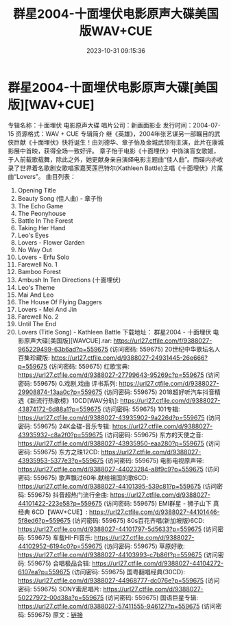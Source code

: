 ﻿---
title: 群星2004-十面埋伏电影原声大碟美国版WAV+CUE
date: 2023-10-31 09:15:36
categories: WAV车载音乐、镜像
tags: 华语中文
---
# 群星2004-十面埋伏电影原声大碟[美国版][WAV+CUE]

专辑名称：十面埋伏 电影原声大碟
唱片公司：新画面影业
发行时间：2004-07-15
资源格式：WAV + CUE
专辑简介
继《英雄》，2004年张艺谋另一部瞩目的武侠巨献《十面埋伏》快将诞生！由刘德华、章子怡及金城武领衔主演，此片在康城影展中首映，获得全场一致好评。
章子怡于电影《十面埋伏》中饰演盲女歌姬，于人前载歌载舞，除此之外，她更献身亲自演绎电影主题曲“佳人曲”。而碟内亦收录了世界着名歌剧女歌唱家嘉芙莲巴特尔(Kathleen
Battle)主唱《十面埋伏》片尾曲“Lovers”。
曲目列表：
01. Opening Title
02. Beauty Song (佳人曲) - 章子怡
03. The Echo Game
04. The Peonyhouse
05. Battle In The Forest
06. Taking Her Hand
07. Leo's Eyes
08. Lovers - Flower Garden
09. No Way Out
10. Lovers - Erfu Solo
11. Farewell No. 1
12. Bamboo Forest
13. Ambush In Ten Directions (十面埋伏)
14. Leo's Theme
15. Mai And Leo
16. The House Of Flying Daggers
17. Lovers - Mei And Jin
18. Farewell No. 2
19. Until The End
20. Lovers (Title Song) - Kathleen Battle
下载地址：
群星2004 - 十面埋伏 电影原声大碟[美国版][WAVCUE].rar: https://url27.ctfile.com/f/9388027-965229499-63b6ad?p=559675
(访问密码: 559675)
20世纪中华歌坛名人百集珍藏版: https://url27.ctfile.com/d/9388027-24931445-26e666?p=559675
(访问密码: 559675)
红歌宝典: https://url27.ctfile.com/d/9388027-27799643-95269c?p=559675
(访问密码: 559675)
0.戏剧,戏曲 评书系列: https://url27.ctfile.com/d/9388027-29908874-13aa0c?p=559675
(访问密码: 559675)
2018超好听汽车抖音精选《新流行热歌榜》10CD[WAV分轨]: https://url27.ctfile.com/d/9388027-43874172-6d88a1?p=559675
(访问密码: 559675)
101专辑: https://url27.ctfile.com/d/9388027-43935902-9a226d?p=559675
(访问密码: 559675)
24K金碟-音乐专辑: https://url27.ctfile.com/d/9388027-43935932-c8a2f0?p=559675
(访问密码: 559675)
东方的天使之音: https://url27.ctfile.com/d/9388027-43935950-eaa280?p=559675
(访问密码: 559675)
东方之珠12CD: https://url27.ctfile.com/d/9388027-43935953-5377e3?p=559675
(访问密码: 559675)
电影电视原声带: https://url27.ctfile.com/d/9388027-44023284-a8f9c9?p=559675
(访问密码: 559675)
歌声飘过60年.献给祖国的歌6CD: https://url27.ctfile.com/d/9388027-44101395-539c81?p=559675
(访问密码: 559675)
抖音超热门流行金曲: https://url27.ctfile.com/d/9388027-44101422-223e58?p=559675
(访问密码: 559675)
EMI群星 - 狮子山下 真经典 6CD【WAV+CUE】: https://url27.ctfile.com/d/9388027-44101446-5f8ed6?p=559675
(访问密码: 559675)
80s百花齐唱(新加坡版)6CD: https://url27.ctfile.com/d/9388027-44101797-5d5633?p=559675
(访问密码: 559675)
车载HI-FI音乐: https://url27.ctfile.com/d/9388027-44102952-6194c0?p=559675
(访问密码: 559675)
草原好歌: https://url27.ctfile.com/d/9388027-44103993-c7b86f?p=559675
(访问密码: 559675)
合唱极品合辑: https://url27.ctfile.com/d/9388027-44104272-6107ea?p=559675
(访问密码: 559675)
国粤翻唱经典(30CD): https://url27.ctfile.com/d/9388027-44968777-dc076e?p=559675
(访问密码: 559675)
SONY索尼唱片: https://url27.ctfile.com/d/9388027-50227972-00d38a?p=559675
(访问密码: 559675)
国语巨星专辑: https://url27.ctfile.com/d/9388027-57411555-946127?p=559675
(访问密码: 559675)
原文：[链接](https://blog.sina.com.cn/s/blog_1647c7e76010313os.html)